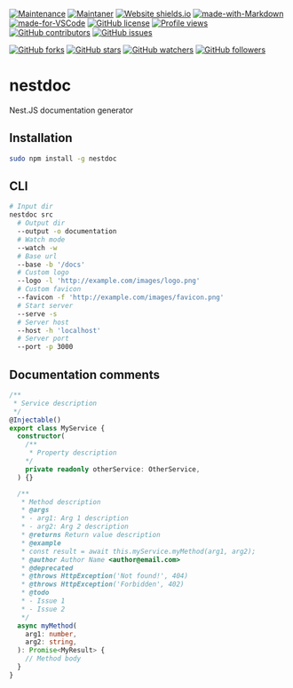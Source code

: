 [![Maintenance](https://img.shields.io/badge/Maintained%3F-yes-green.svg)](https://GitHub.com/teniryte/nestdoc/graphs/commit-activity) [![Maintaner](https://img.shields.io/badge/Maintainer-teniryte-blue)](https://img.shields.io/badge/maintainer-teniryte-blue) [![Website shields.io](https://img.shields.io/website-up-down-green-red/http/shields.io.svg)](https://nestdoc.sencort.com/) [![made-with-Markdown](https://img.shields.io/badge/Made%20with-Markdown-1f425f.svg)](http://commonmark.org) [![made-for-VSCode](https://img.shields.io/badge/Made%20for-VSCode-1f425f.svg)](https://code.visualstudio.com/) [![GitHub license](https://img.shields.io/github/license/teniryte/nestdoc.svg)](https://github.com/teniryte/nestdoc/blob/master/LICENSE) [![Profile views](https://gpvc.arturio.dev/teniryte)](https://gpvc.arturio.dev/teniryte) [![GitHub contributors](https://img.shields.io/github/contributors/teniryte/nestdoc.svg)](https://GitHub.com/teniryte/nestdoc/graphs/contributors/) [![GitHub issues](https://img.shields.io/github/issues/teniryte/nestdoc.svg)](https://GitHub.com/teniryte/nestdoc/issues/)

[![GitHub forks](https://img.shields.io/github/forks/teniryte/nestdoc.svg?style=social&label=Fork&maxAge=2592000)](https://GitHub.com/teniryte/nestdoc/network/) [![GitHub stars](https://img.shields.io/github/stars/teniryte/nestdoc.svg?style=social&label=Star&maxAge=2592000)](https://GitHub.com/teniryte/nestdoc/stargazers/) [![GitHub watchers](https://img.shields.io/github/watchers/teniryte/nestdoc.svg?style=social&label=Watch&maxAge=2592000)](https://GitHub.com/teniryte/nestdoc/watchers/) [![GitHub followers](https://img.shields.io/github/followers/teniryte.svg?style=social&label=Follow&maxAge=2592000)](https://github.com/teniryte?tab=followers)

# nestdoc

Nest.JS documentation generator

## Installation

```sh
sudo npm install -g nestdoc
```

## CLI

```sh
# Input dir
nestdoc src
  # Output dir
  --output -o documentation
  # Watch mode
  --watch -w
  # Base url
  --base -b '/docs'
  # Custom logo
  --logo -l 'http://example.com/images/logo.png'
  # Custom favicon
  --favicon -f 'http://example.com/images/favicon.png'
  # Start server
  --serve -s
  # Server host
  --host -h 'localhost'
  # Server port
  --port -p 3000
```

## Documentation comments

```typescript
/**
 * Service description
 */
@Injectable()
export class MyService {
  constructor(
    /**
     * Property description
    */
    private readonly otherService: OtherService,
  ) {}

  /**
   * Method description
   * @args
   * - arg1: Arg 1 description
   * - arg2: Arg 2 description
   * @returns Return value description
   * @example
   * const result = await this.myService.myMethod(arg1, arg2);
   * @author Author Name <author@email.com>
   * @deprecated
   * @throws HttpException('Not found!', 404)
   * @throws HttpException('Forbidden', 402)
   * @todo
   * - Issue 1
   * - Issue 2
   */
  async myMethod(
    arg1: number,
    arg2: string,
  ): Promise<MyResult> {
    // Method body
  }
}

```
